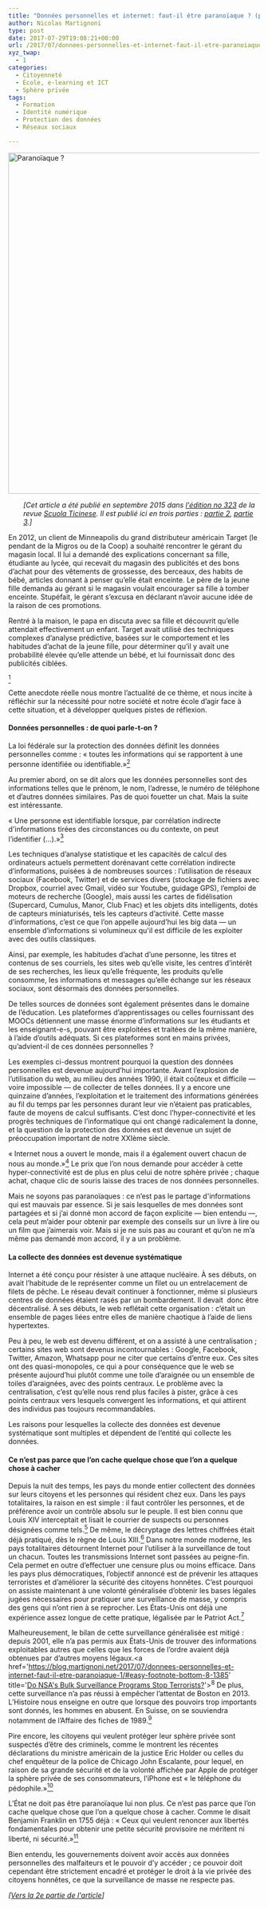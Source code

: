 ```yaml
---
title: "Données personnelles et internet: faut-il être paranoïaque ? (partie 1/3)"
author: Nicolas Martignoni
type: post
date: 2017-07-29T19:08:21+00:00
url: /2017/07/donnees-personnelles-et-internet-faut-il-etre-paranoiaque-1/
xyz_twap:
  - 1
categories:
  - Citoyenneté
  - École, e-learning et ICT
  - Sphère privée
tags:
  - Formation
  - Identité numérique
  - Protection des données
  - Réseaux sociaux

---
```

<img class="aligncenter wp-image-1447 size-full" src="https://blog.martignoni.net/wp-content/uploads/2017/07/parano.jpg" alt="Paranoïaque ?" width="1024" height="683" srcset="https://blog.martignoni.net/wp-content/uploads/2017/07/parano.jpg 1024w, https://blog.martignoni.net/wp-content/uploads/2017/07/parano-300x200.jpg 300w, https://blog.martignoni.net/wp-content/uploads/2017/07/parano-768x512.jpg 768w" sizes="(max-width: 767px) 89vw, (max-width: 1000px) 54vw, (max-width: 1071px) 543px, 580px" />

<p style="padding-left: 30px;">
  <em>[Cet article a été publié en septembre 2015 dans <a href="http://www4.ti.ch/fileadmin/DECS/DS/Rivista_scuola_ticinese/ST_n.323/ST_323_martignoni_donnees_personnelles_et_internet.pdf" target="_blank" rel="noopener">l'édition no 323</a> de la revue <a href="http://www4.ti.ch/decs/ds/pubblicazioni/presentazione/" target="_blank" rel="noopener">Scuola Ticinese</a>. Il est publié ici en trois parties : <a href="https://blog.martignoni.net/2017/07/donnees-personnelles-et-internet-faut-il-etre-paranoiaque-2/">partie 2</a>, <a href="https://blog.martignoni.net/2017/07/donnees-personnelles-et-internet-faut-il-etre-paranoiaque-3/">partie 3</a>.]</em>
</p>

En 2012, un client de Minneapolis du grand distributeur américain Target (le pendant de la Migros ou de la Coop) a souhaité rencontrer le gérant du magasin local. Il lui a demandé des explications concernant sa fille, étudiante au lycée, qui recevait du magasin des publicités et des bons d’achat pour des vêtements de grossesse, des berceaux, des habits de bébé, articles donnant à penser qu’elle était enceinte. Le père de la jeune fille demanda au gérant si le magasin voulait encourager sa fille à tomber enceinte. Stupéfait, le gérant s’excusa en déclarant n’avoir aucune idée de la raison de ces promotions.

<!--more-->Rentré à la maison, le papa en discuta avec sa fille et découvrit qu’elle attendait effectivement un enfant. Target avait utilisé des techniques complexes d’analyse prédictive, basées sur le comportement et les habitudes d’achat de la jeune fille, pour déterminer qu’il y avait une probabilité élevée qu’elle attende un bébé, et lui fournissait donc des publicités ciblées.

<span id='easy-footnote-1-1385' class='easy-footnote-margin-adjust'></span><span class='easy-footnote'><a href='https://blog.martignoni.net/2017/07/donnees-personnelles-et-internet-faut-il-etre-paranoiaque-1/#easy-footnote-bottom-1-1385' title='Samuel Greengard, <a href=&quot;https://cacm.acm.org/magazines/2012/8/153815-advertising-gets-personal/abstract&quot;>Advertising Gets Personal, Communications of the ACM, August 2012, Vol. 55, No. 8</a>.'><sup>1</sup></a></span>

Cette anecdote réelle nous montre l’actualité de ce thème, et nous incite à réfléchir sur la nécessité pour notre société et notre école d’agir face à cette situation, et à développer quelques pistes de réflexion.

#### Données personnelles : de quoi parle-t-on ?

La loi fédérale sur la protection des données définit les données personnelles comme : « toutes les informations qui se rapportent à une personne identifiée ou identifiable.»<span id='easy-footnote-2-1385' class='easy-footnote-margin-adjust'></span><span class='easy-footnote'><a href='https://blog.martignoni.net/2017/07/donnees-personnelles-et-internet-faut-il-etre-paranoiaque-1/#easy-footnote-bottom-2-1385' title='<a href=&quot;https://www.admin.ch/opc/fr/classified-compilation/19920153/index.html#a3&quot; target=&quot;_blank&quot; rel=&quot;noopener&quot;>Loi fédérale sur la protection des données (LPD), art. 3</a>.'><sup>2</sup></a></span>

Au premier abord, on se dit alors que les données personnelles sont des informations telles que le prénom, le nom, l’adresse, le numéro de téléphone et d’autres données similaires. Pas de quoi fouetter un chat. Mais la suite est intéressante.

« Une personne est identifiable lorsque, par corrélation indirecte d'informations tirées des circonstances ou du contexte, on peut l’identifier (…).»<span id='easy-footnote-3-1385' class='easy-footnote-margin-adjust'></span><span class='easy-footnote'><a href='https://blog.martignoni.net/2017/07/donnees-personnelles-et-internet-faut-il-etre-paranoiaque-1/#easy-footnote-bottom-3-1385' title='<a href=&quot;https://www.amtsdruckschriften.bar.admin.ch/viewOrigDoc/10105439.pdf?id=10105439&quot; target=&quot;_blank&quot; rel=&quot;noopener&quot;>Message du 23 mars 1998 concernant la loi fédérale sur la protection des données</a>.'><sup>3</sup></a></span>

Les techniques d’analyse statistique et les capacités de calcul des ordinateurs actuels permettent dorénavant cette corrélation indirecte d’informations, puisées à de nombreuses sources : l’utilisation de réseaux sociaux (Facebook, Twitter) et de services divers (stockage de fichiers avec Dropbox, courriel avec Gmail, vidéo sur Youtube, guidage GPS), l’emploi de moteurs de recherche (Google), mais aussi les cartes de fidélisation (Supercard, Cumulus, Manor, Club Fnac) et les objets dits intelligents, dotés de capteurs miniaturisés, tels les capteurs d’activité. Cette masse d’informations, c’est ce que l’on appelle aujourd’hui les big data — un ensemble d’informations si volumineux qu'il est difficile de les exploiter avec des outils classiques.

Ainsi, par exemple, les habitudes d’achat d’une personne, les titres et contenus de ses courriels, les sites web qu’elle visite, les centres d’intérêt de ses recherches, les lieux qu’elle fréquente, les produits qu’elle consomme, les informations et messages qu’elle échange sur les réseaux sociaux, sont désormais des données personnelles.

De telles sources de données sont également présentes dans le domaine de l’éducation. Les plateformes d’apprentissages ou celles fournissant des MOOCs détiennent une masse énorme d’informations sur les étudiants et les enseignant-e-s, pouvant être exploitées et traitées de la même manière, à l’aide d’outils adéquats. Si ces plateformes sont en mains privées, qu’advient-il de ces données personnelles ?

Les exemples ci-dessus montrent pourquoi la question des données personnelles est devenue aujourd’hui importante. Avant l’explosion de l’utilisation du web, au milieu des années 1990, il était coûteux et difficile — voire impossible — de collecter de telles données. Il y a encore une quinzaine d’années, l’exploitation et le traitement des informations générées au fil du temps par les personnes durant leur vie n’étaient pas praticables, faute de moyens de calcul suffisants. C’est donc l’hyper-connectivité et les progrès techniques de l’informatique qui ont changé radicalement la donne, et la question de la protection des données est devenue un sujet de préoccupation important de notre XXIème siècle.

« Internet nous a ouvert le monde, mais il a également ouvert chacun de nous au monde.»<span id='easy-footnote-4-1385' class='easy-footnote-margin-adjust'></span><span class='easy-footnote'><a href='https://blog.martignoni.net/2017/07/donnees-personnelles-et-internet-faut-il-etre-paranoiaque-1/#easy-footnote-bottom-4-1385' title='Gary Kovacs, <a href=&quot;http://www.ted.com/talks/gary_kovacs_tracking_the_trackers&quot; target=&quot;_blank&quot; rel=&quot;noopener&quot;>Tracking our online trackers</a>.'><sup>4</sup></a></span> Le prix que l’on nous demande pour accéder à cette hyper-connectivité est de plus en plus celui de notre sphère privée ; chaque achat, chaque clic de souris laisse des traces de nos données personnelles.

Mais ne soyons pas paranoïaques : ce n’est pas le partage d'informations qui est mauvais par essence. Si je sais lesquelles de mes données sont partagées et si j’ai donné mon accord de façon explicite — bien entendu —, cela peut m’aider pour obtenir par exemple des conseils sur un livre à lire ou un film que j’aimerais voir. Mais si je ne suis pas au courant et qu’on ne m’a même pas demandé mon accord, il y a un problème.

#### La collecte des données est devenue systématique

Internet a été conçu pour résister à une attaque nucléaire. À ses débuts, on avait l’habitude de le représenter comme un filet ou un entrelacement de filets de pêche. Le réseau devait continuer à fonctionner, même si plusieurs centres de données étaient rasés par un bombardement. Il devait  donc être décentralisé. À ses débuts, le web reflétait cette organisation : c’était un ensemble de pages liées entre elles de manière chaotique à l’aide de liens hypertextes.

Peu à peu, le web est devenu différent, et on a assisté à une centralisation ; certains sites web sont devenus incontournables : Google, Facebook, Twitter, Amazon, Whatsapp pour ne citer que certains d’entre eux. Ces sites ont des quasi-monopoles, ce qui a pour conséquence que le web se présente aujourd’hui plutôt comme une toile d’araignée ou un ensemble de toiles d’araignées, avec des points centraux. Le problème avec la centralisation, c’est qu’elle nous rend plus faciles à pister, grâce à ces points centraux vers lesquels convergent les informations, et qui attirent des individus pas toujours recommandables.

Les raisons pour lesquelles la collecte des données est devenue systématique sont multiples et dépendent de l’entité qui collecte les données.

#### Ce n’est pas parce que l’on cache quelque chose que l’on a quelque chose à cacher

Depuis la nuit des temps, les pays du monde entier collectent des données sur leurs citoyens et les personnes qui résident chez eux. Dans les pays totalitaires, la raison en est simple : il faut contrôler les personnes, et de préférence avoir un contrôle absolu sur le peuple. Il est bien connu que Louis XIV interceptait et lisait le courrier de suspects ou personnes désignées comme tels.<span id='easy-footnote-5-1385' class='easy-footnote-margin-adjust'></span><span class='easy-footnote'><a href='https://blog.martignoni.net/2017/07/donnees-personnelles-et-internet-faut-il-etre-paranoiaque-1/#easy-footnote-bottom-5-1385' title='Duc de Saint-Simon, Mémoires, volume 24, Imprimerie Schneider et Langrand, Paris, 1840.'><sup>5</sup></a></span> De même, le décryptage des lettres chiffrées était déjà pratiqué, dès le règne de Louis XIII.<span id='easy-footnote-6-1385' class='easy-footnote-margin-adjust'></span><span class='easy-footnote'><a href='https://blog.martignoni.net/2017/07/donnees-personnelles-et-internet-faut-il-etre-paranoiaque-1/#easy-footnote-bottom-6-1385' title='Karl Maria Michael de Leeuw, Jan Bergstra (ed.), The History of Information Security: A Comprehensive Handbook, Elsevier, Amsterdam, 2007.'><sup>6</sup></a></span> Dans notre monde moderne, les pays totalitaires détournent Internet pour l’utiliser à la surveillance de tout un chacun. Toutes les transmissions Internet sont passées au peigne-fin. Cela permet en outre d’effectuer une censure plus ou moins efficace. Dans les pays plus démocratiques, l’objectif annoncé est de prévenir les attaques terroristes et d’améliorer la sécurité des citoyens honnêtes. C’est pourquoi on assiste maintenant à une volonté généralisée d’obtenir les bases légales jugées nécessaires pour pratiquer une surveillance de masse, y compris des gens qui n’ont rien à se reprocher. Les États-Unis ont déjà une expérience assez longue de cette pratique, légalisée par le Patriot Act.<span id='easy-footnote-7-1385' class='easy-footnote-margin-adjust'></span><span class='easy-footnote'><a href='https://blog.martignoni.net/2017/07/donnees-personnelles-et-internet-faut-il-etre-paranoiaque-1/#easy-footnote-bottom-7-1385' title='<a href=&quot;http://www.gpo.gov/fdsys/pkg/PLAW-107publ56/html/PLAW-107publ56.htm&quot; target=&quot;_blank&quot; rel=&quot;noopener&quot;>Uniting and Strengthening America by Providing Appropriate Tools Required to Intercept and Obstruct Terrorism Act of 2001</a>.'><sup>7</sup></a></span>

Malheureusement, le bilan de cette surveillance généralisée est mitigé : depuis 2001, elle n’a pas permis aux États-Unis de trouver des informations exploitables autres que celles que les forces de l’ordre avaient déjà obtenues par d’autres moyens légaux.<span id='easy-footnote-8-1385' class='easy-footnote-margin-adjust'></span><span class='easy-footnote'><a href='https://blog.martignoni.net/2017/07/donnees-personnelles-et-internet-faut-il-etre-paranoiaque-1/#easy-footnote-bottom-8-1385' title='<a href=&quot;https://www.newamerica.org/international-security/do-nsas-bulk-surveillance-programs-stop-terrorists/&quot; target=&quot;_blank&quot; rel=&quot;noopener&quot;>Do NSA's Bulk Surveillance Programs Stop Terrorists?</a>'><sup>8</sup></a></span> De plus, cette surveillance n’a pas réussi à empêcher l’attentat de Boston en 2013. L’Histoire nous enseigne en outre que lorsque des pouvoirs trop importants sont donnés, les hommes en abusent. En Suisse, on se souviendra notamment de l’Affaire des fiches de 1989.<span id='easy-footnote-9-1385' class='easy-footnote-margin-adjust'></span><span class='easy-footnote'><a href='https://blog.martignoni.net/2017/07/donnees-personnelles-et-internet-faut-il-etre-paranoiaque-1/#easy-footnote-bottom-9-1385' title='D’autres exemples sont plus anciens, par exemple dans l’Antiquité grecque avec Solon et surtout Alcibiade.'><sup>9</sup></a></span>

Pire encore, les citoyens qui veulent protéger leur sphère privée sont suspectés d’être des criminels, comme le montrent les récentes déclarations du ministre américain de la justice Eric Holder ou celles du chef enquêteur de la police de Chicago John Escalante, pour lequel, en raison de sa grande sécurité et de la volonté affichée par Apple de protéger la sphère privée de ses consommateurs, l’iPhone est « le téléphone du pédophile.»<span id='easy-footnote-10-1385' class='easy-footnote-margin-adjust'></span><span class='easy-footnote'><a href='https://blog.martignoni.net/2017/07/donnees-personnelles-et-internet-faut-il-etre-paranoiaque-1/#easy-footnote-bottom-10-1385' title='<a href=&quot;http://www.washingtonpost.com/business/technology/2014/09/25/68c4e08e-4344-11e4-9a15-137aa0153527_story.html&quot; target=&quot;_blank&quot; rel=&quot;noopener&quot;>« Apple will become the phone of choice for the pedophile.»</a>'><sup>10</sup></a></span>

L’État ne doit pas être paranoïaque lui non plus. Ce n’est pas parce que l’on cache quelque chose que l’on a quelque chose à cacher. Comme le disait Benjamin Franklin en 1755 déjà : « Ceux qui veulent renoncer aux libertés fondamentales pour obtenir une petite sécurité provisoire ne méritent ni liberté, ni sécurité.»<span id='easy-footnote-11-1385' class='easy-footnote-margin-adjust'></span><span class='easy-footnote'><a href='https://blog.martignoni.net/2017/07/donnees-personnelles-et-internet-faut-il-etre-paranoiaque-1/#easy-footnote-bottom-11-1385' title='« Those who would give up essential Liberty, to purchase a little temporary Safety, deserve neither Liberty nor Safety.», <a href=&quot;http://franklinpapers.org/framedVolumes.jsp?vol=6&amp;page=238a&quot; target=&quot;_blank&quot; rel=&quot;noopener&quot;>Lettre au gouverneur de la Pennsylvanie (11 novembre 1755), Benjamin Franklin</a>.'><sup>11</sup></a></span>

Bien entendu, les gouvernements doivent avoir accès aux données personnelles des malfaiteurs et le pouvoir d’y accéder ; ce pouvoir doit cependant être strictement encadré et protéger le droit à la vie privée des citoyens honnêtes, ce que la surveillance de masse ne respecte pas.

_[[Vers la 2e partie de l'article][1]]_

 [1]: https://blog.martignoni.net/2017/07/donnees-personnelles-et-internet-faut-il-etre-paranoiaque-2/